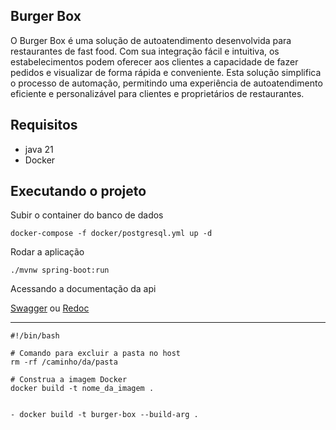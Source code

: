 ## Burger Box
O Burger Box é uma solução de autoatendimento desenvolvida para restaurantes de fast food. Com sua integração fácil e intuitiva, os estabelecimentos podem oferecer aos clientes a capacidade de fazer pedidos e visualizar de forma rápida e conveniente. Esta solução simplifica o processo de automação, permitindo uma experiência de autoatendimento eficiente e personalizável para clientes e proprietários de restaurantes.

## Requisitos
- java 21
- Docker

## Executando o projeto

Subir o container do banco de dados
```
docker-compose -f docker/postgresql.yml up -d
```

Rodar a aplicação
```
./mvnw spring-boot:run
```

Acessando a documentação da api

[Swagger](http://localhost:9000/swagger-ui/index.html) ou [Redoc](http://localhost:9000/redoc)

---

```
#!/bin/bash

# Comando para excluir a pasta no host
rm -rf /caminho/da/pasta

# Construa a imagem Docker
docker build -t nome_da_imagem .


- docker build -t burger-box --build-arg .
``` 
